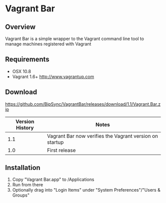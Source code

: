 # Vagrant Bar

## Overview

Vagrant Bar is a simple wrapper to the Vagrant command line tool to manage machines registered with Vagrant

## Requirements

* OSX 10.8
* Vagrant 1.6+ http://www.vagrantup.com



## Download

https://github.com/BipSync/VagrantBar/releases/download/1.1/Vagrant.Bar.zip


Version History|Notes
----|----
1.1 | Vagrant Bar now verifies the Vagrant version on startup
1.0 | First release

## Installation
1. Copy "Vagrant Bar.app" to /Applications
2. Run from there
3. Optionally drag into "Login Items" under "System Preferences"/"Users & Groups"
